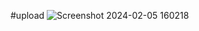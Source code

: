 #upload
![Screenshot 2024-02-05 160218](https://github.com/thilini97318/2D-Game-JS/assets/157192853/e0335c6a-1c22-491a-81c9-3ed7ae43e947)
